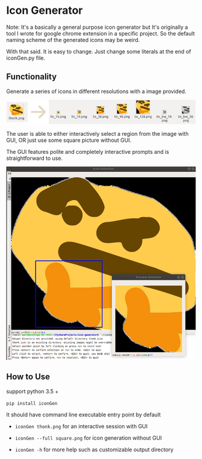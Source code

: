 # Icon Generator

Note: It's a basically a general purpose icon generator but
It's originally a tool I wrote for google chrome extension in a specific project.
So the default naming scheme of the generated icons may be weird. 

With that said. It is easy to change. Just change some literals at the end of iconGen.py file.

## Functionality
Generate a series of icons in different resolutions with a image provided.

![usecase.png](https://github.com/Madoshakalaka/icon-generator/blob/master/icon_generator/readme_assets/usecase.png)

The user is able to either interactively select a region from the image with GUI, OR just use some square picture without GUI.

The GUI features polite and completely interactive prompts and is straightforward to use.

![easy2use.png](icon_generator/readme_assets/easy2use.png)

## How to Use

support python 3.5 +

`pip install iconGen`

It should have command line executable entry point by default

- `iconGen thonk.png` for an interactive session with GUI

- `iconGen --full square.png` for icon generation without GUI

- `iconGen -h` for more help such as customizable output directory
